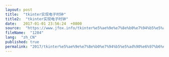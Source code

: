 ```yaml
---
layout: post
title:  "tkinter实现电子时钟"
title2:  "tkinter实现电子时钟"
date:   2017-01-01 23:56:24  +0800
source:  "https://www.jfox.info/tkinter%e5%ae%9e%e7%8e%b0%e7%94%b5%e5%ad%90%e6%97%b6%e9%92%9f.html"
fileName:  "1284"
lang:  "zh_CN"
published: true
permalink: "2017/tkinter%e5%ae%9e%e7%8e%b0%e7%94%b5%e5%ad%90%e6%97%b6%e9%92%9f.html"
---
```



